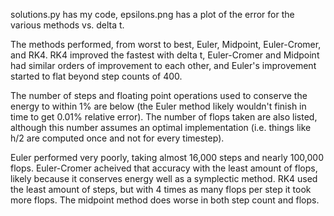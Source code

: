 solutions.py has my code, epsilons.png has a plot of the error for the various
methods vs. delta t.

The methods performed, from worst to best, Euler, Midpoint, Euler-Cromer, and
RK4.  RK4 improved the fastest with delta t, Euler-Cromer and Midpoint had
similar orders of improvement to each other, and Euler's improvement started to
flat beyond step counts of 400.

The number of steps and floating point operations used to conserve the energy
to within 1% are below (the Euler method likely wouldn't finish in time to get
0.01% relative error). The number of flops taken are also listed, although this
number assumes an optimal implementation (i.e. things like h/2 are computed
once and not for every timestep).

Euler performed very poorly, taking almost 16,000 steps and nearly 100,000
flops. Euler-Cromer acheived that accuracy with the least amount of flops,
likely because it conserves energy well as a symplectic method. RK4 used the
least amount of steps, but with 4 times as many flops per step it took more
flops. The midpoint method does worse in both step count and flops.
